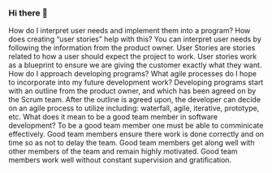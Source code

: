 ### Hi there 👋

<!--
**samuel-nawaz/samuel-nawaz** is a ✨ _special_ ✨ repository because its `README.md` (this file) appears on your GitHub profile.

Here are some ideas to get you started:

- 🔭 I’m currently working on ...
- 🌱 I’m currently learning ...
- 👯 I’m looking to collaborate on ...
- 🤔 I’m looking for help with ...
- 💬 Ask me about ...
- 📫 How to reach me: ...
- 😄 Pronouns: ...
- ⚡ Fun fact: ...
-->

How do I interpret user needs and implement them into a program? How does creating “user stories” help with this?
You can interpret user needs by following the information from the product owner. 
User Stories are stories related to how a user should expect the project to work. User stories work as a blueprint to ensure we are giving the customer exactly what they want.
How do I approach developing programs? What agile processes do I hope to incorporate into my future development work?
Developing programs start with an outline from the product owner, and which has been agreed on by the Scrum team. 
After the outline is agreed upon, the developer can decide on an agile process to utilize including: waterfall, agile, iterative, prototype, etc.
What does it mean to be a good team member in software development?
To be a good team member one must be able to comminicate effectively. Good team members ensure there work is done correctly and on time so as not to delay the team.
Good team members get along well with other members of the team and remain highly motivated. Good team members work well without constant supervision and gratification.
